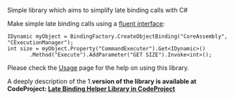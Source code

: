 Simple library which aims to simplify late binding calls with C#

Make simple late binding calls using a [fluent interface](http://www.martinfowler.com/bliki/FluentInterface.html):

```
IDynamic myObject = BindingFactory.CreateObjectBinding("CoreAssembly", "CExecutionManager");
int size = myObject.Property("CommandExecuter").Get<IDynamic>()
       .Method("Execute").AddParameter("GET SIZE").Invoke<int>();
```

Please check the [Usage](http://code.google.com/p/latebindinghelper/wiki/Usage) page for the help on using this library.

A deeply description of the 1.**version of the library is available at CodeProject:
[Late Binding Helper Library in CodeProject](http://www.codeproject.com/KB/cs/LateBindingHelper.aspx)**
